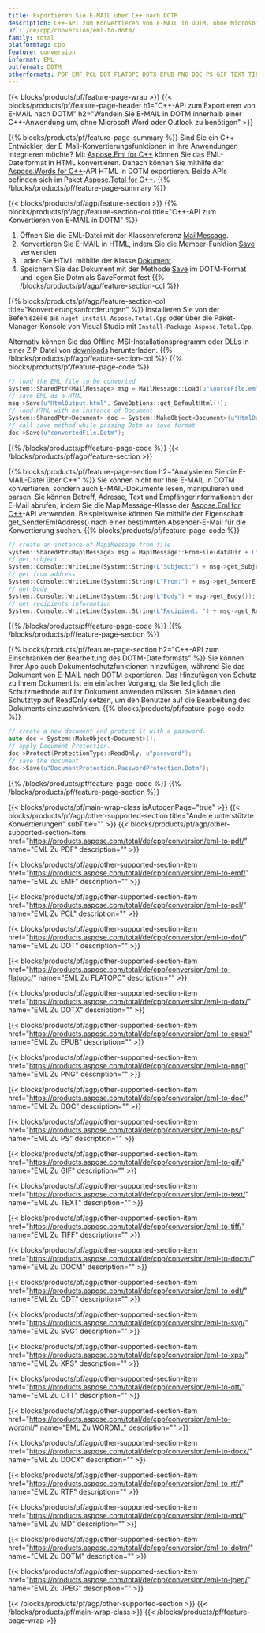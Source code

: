 ```yaml
---
title: Exportieren Sie E-MAIL über C++ nach DOTM
description: C++-API zum Konvertieren von E-MAIL in DOTM, ohne Microsoft Word oder Outlook zu verwenden
url: /de/cpp/conversion/eml-to-dotm/
family: total
platformtag: cpp
feature: conversion
informat: EML
outformat: DOTM
otherformats: PDF EMF PCL DOT FLATOPC DOTX EPUB PNG DOC PS GIF TEXT TIFF DOCM ODT SVG XPS OTT WORDML DOCX RTF MD BMP JPEG
---
```

{{< blocks/products/pf/feature-page-wrap >}}
{{< blocks/products/pf/feature-page-header h1="C++-API zum Exportieren von E-MAIL nach DOTM" h2="Wandeln Sie E-MAIL in DOTM innerhalb einer C++-Anwendung um, ohne Microsoft Word oder Outlook zu benötigen" >}}

{{% blocks/products/pf/feature-page-summary %}}
Sind Sie ein C++-Entwickler, der E-Mail-Konvertierungsfunktionen in Ihre Anwendungen integrieren möchte? Mit [Aspose.Eml for C++](https://products.aspose.com/eml/cpp/) können Sie das EML-Dateiformat in HTML konvertieren. Danach können Sie mithilfe der [Aspose.Words for C++](https://products.aspose.com/words/cpp/)-API HTML in DOTM exportieren. Beide APIs befinden sich im Paket [Aspose.Total for C++](https://products.aspose.com/total/cpp/). 
{{% /blocks/products/pf/feature-page-summary  %}}

{{< blocks/products/pf/agp/feature-section >}}
{{% blocks/products/pf/agp/feature-section-col title="C++-API zum Konvertieren von E-MAIL in DOTM" %}}
1. Öffnen Sie die EML-Datei mit der Klassenreferenz [MailMessage](https://reference.aspose.com/eml/cpp/class/aspose.eml.mail_message).
2. Konvertieren Sie E-MAIL in HTML, indem Sie die Member-Funktion [Save](https://reference.aspose.com/eml/cpp/class/aspose.eml.mail_message#a7e7c6b50c8db5a8bcc6934db02b4a786) verwenden
3. Laden Sie HTML mithilfe der Klasse [Dokument](https://reference.aspose.com/words/cpp/class/aspose.words.document).
4. Speichern Sie das Dokument mit der Methode [Save](https://reference.aspose.com/words/cpp/class/aspose.words.document#save_string_saveformat) im DOTM-Format und legen Sie Dotm als SaveFormat fest
{{% /blocks/products/pf/agp/feature-section-col %}}

{{% blocks/products/pf/agp/feature-section-col title="Konvertierungsanforderungen" %}}
Installieren Sie von der Befehlszeile als ```nuget install Aspose.Total.Cpp``` oder über die Paket-Manager-Konsole von Visual Studio mit ```Install-Package Aspose.Total.Cpp```.

Alternativ können Sie das Offline-MSI-Installationsprogramm oder DLLs in einer ZIP-Datei von [downloads](https://downloads.aspose.com/total/cpp) herunterladen.
{{% /blocks/products/pf/agp/feature-section-col %}}
{{% blocks/products/pf/feature-page-code %}}

```cpp
// load the EML file to be converted
System::SharedPtr<MailMessage> msg = MailMessage::Load(u"sourceFile.eml");
// save EML as a HTML 
msg->Save(u"HtmlOutput.html", SaveOptions::get_DefaultHtml());  
// load HTML with an instance of Document
System::SharedPtr<Document> doc = System::MakeObject<Document>(u"HtmlOutput.html");
// call save method while passing Dotm as save format
doc->Save(u"convertedFile.Dotm");
```

{{% /blocks/products/pf/feature-page-code %}}
{{< /blocks/products/pf/agp/feature-section >}}

{{% blocks/products/pf/feature-page-section  h2="Analysieren Sie die E-MAIL-Datei über C++" %}}
Sie können nicht nur Ihre E-MAIL in DOTM konvertieren, sondern auch E-MAIL-Dokumente lesen, manipulieren und parsen. Sie können Betreff, Adresse, Text und Empfängerinformationen der E-Mail abrufen, indem Sie die MapiMessage-Klasse der [Aspose.Eml for C++](https://products.aspose.com/eml/cpp/)-API verwenden. Beispielsweise können Sie mithilfe der Eigenschaft get_SenderEmlAddress() nach einer bestimmten Absender-E-Mail für die Konvertierung suchen.
{{% blocks/products/pf/feature-page-code %}}

```cpp
// create an instance of MapiMessage from file
System::SharedPtr<MapiMessage> msg = MapiMessage::FromFile(dataDir + L"message.eml");
// get subject
System::Console::WriteLine(System::String(L"Subject:") + msg->get_Subject());
// get from address
System::Console::WriteLine(System::String(L"From:") + msg->get_SenderEmlAddress());
// get body
System::Console::WriteLine(System::String(L"Body") + msg->get_Body());
// get recipients information
System::Console::WriteLine(System::String(L"Recipient: ") + msg->get_Recipients());
```
{{% /blocks/products/pf/feature-page-code  %}}
{{% /blocks/products/pf/feature-page-section %}}

{{% blocks/products/pf/feature-page-section  h2="C++-API zum Einschränken der Bearbeitung des DOTM-Dateiformats" %}}
Sie können Ihrer App auch Dokumentschutzfunktionen hinzufügen, während Sie das Dokument von E-MAIL nach DOTM exportieren. Das Hinzufügen von Schutz zu Ihrem Dokument ist ein einfacher Vorgang, da Sie lediglich die Schutzmethode auf Ihr Dokument anwenden müssen. Sie können den Schutztyp auf ReadOnly setzen, um den Benutzer auf die Bearbeitung des Dokuments einzuschränken.
{{% blocks/products/pf/feature-page-code %}}

```cpp
// create a new document and protect it with a password.
auto doc = System::MakeObject<Document>();
// apply Document Protection.
doc->Protect(ProtectionType::ReadOnly, u"password");
// save the document.
doc->Save(u"DocumentProtection.PasswordProtection.Dotm");
```
{{% /blocks/products/pf/feature-page-code  %}}
{{% /blocks/products/pf/feature-page-section %}}

{{< blocks/products/pf/main-wrap-class isAutogenPage="true" >}}
{{< blocks/products/pf/agp/other-supported-section title="Andere unterstützte Konvertierungen" subTitle="" >}}
{{< blocks/products/pf/agp/other-supported-section-item href="https://products.aspose.com/total/de/cpp/conversion/eml-to-pdf/" name="EML Zu PDF" description="" >}}

{{< blocks/products/pf/agp/other-supported-section-item href="https://products.aspose.com/total/de/cpp/conversion/eml-to-emf/" name="EML Zu EMF" description="" >}}

{{< blocks/products/pf/agp/other-supported-section-item href="https://products.aspose.com/total/de/cpp/conversion/eml-to-pcl/" name="EML Zu PCL" description="" >}}

{{< blocks/products/pf/agp/other-supported-section-item href="https://products.aspose.com/total/de/cpp/conversion/eml-to-dot/" name="EML Zu DOT" description="" >}}

{{< blocks/products/pf/agp/other-supported-section-item href="https://products.aspose.com/total/de/cpp/conversion/eml-to-flatopc/" name="EML Zu FLATOPC" description="" >}}

{{< blocks/products/pf/agp/other-supported-section-item href="https://products.aspose.com/total/de/cpp/conversion/eml-to-dotx/" name="EML Zu DOTX" description="" >}}

{{< blocks/products/pf/agp/other-supported-section-item href="https://products.aspose.com/total/de/cpp/conversion/eml-to-epub/" name="EML Zu EPUB" description="" >}}

{{< blocks/products/pf/agp/other-supported-section-item href="https://products.aspose.com/total/de/cpp/conversion/eml-to-png/" name="EML Zu PNG" description="" >}}

{{< blocks/products/pf/agp/other-supported-section-item href="https://products.aspose.com/total/de/cpp/conversion/eml-to-doc/" name="EML Zu DOC" description="" >}}

{{< blocks/products/pf/agp/other-supported-section-item href="https://products.aspose.com/total/de/cpp/conversion/eml-to-ps/" name="EML Zu PS" description="" >}}

{{< blocks/products/pf/agp/other-supported-section-item href="https://products.aspose.com/total/de/cpp/conversion/eml-to-gif/" name="EML Zu GIF" description="" >}}

{{< blocks/products/pf/agp/other-supported-section-item href="https://products.aspose.com/total/de/cpp/conversion/eml-to-text/" name="EML Zu TEXT" description="" >}}

{{< blocks/products/pf/agp/other-supported-section-item href="https://products.aspose.com/total/de/cpp/conversion/eml-to-tiff/" name="EML Zu TIFF" description="" >}}

{{< blocks/products/pf/agp/other-supported-section-item href="https://products.aspose.com/total/de/cpp/conversion/eml-to-docm/" name="EML Zu DOCM" description="" >}}

{{< blocks/products/pf/agp/other-supported-section-item href="https://products.aspose.com/total/de/cpp/conversion/eml-to-odt/" name="EML Zu ODT" description="" >}}

{{< blocks/products/pf/agp/other-supported-section-item href="https://products.aspose.com/total/de/cpp/conversion/eml-to-svg/" name="EML Zu SVG" description="" >}}

{{< blocks/products/pf/agp/other-supported-section-item href="https://products.aspose.com/total/de/cpp/conversion/eml-to-xps/" name="EML Zu XPS" description="" >}}

{{< blocks/products/pf/agp/other-supported-section-item href="https://products.aspose.com/total/de/cpp/conversion/eml-to-ott/" name="EML Zu OTT" description="" >}}

{{< blocks/products/pf/agp/other-supported-section-item href="https://products.aspose.com/total/de/cpp/conversion/eml-to-wordml/" name="EML Zu WORDML" description="" >}}

{{< blocks/products/pf/agp/other-supported-section-item href="https://products.aspose.com/total/de/cpp/conversion/eml-to-docx/" name="EML Zu DOCX" description="" >}}

{{< blocks/products/pf/agp/other-supported-section-item href="https://products.aspose.com/total/de/cpp/conversion/eml-to-rtf/" name="EML Zu RTF" description="" >}}

{{< blocks/products/pf/agp/other-supported-section-item href="https://products.aspose.com/total/de/cpp/conversion/eml-to-md/" name="EML Zu MD" description="" >}}

{{< blocks/products/pf/agp/other-supported-section-item href="https://products.aspose.com/total/de/cpp/conversion/eml-to-dotm/" name="EML Zu DOTM" description="" >}}

{{< blocks/products/pf/agp/other-supported-section-item href="https://products.aspose.com/total/de/cpp/conversion/eml-to-jpeg/" name="EML Zu JPEG" description="" >}}


{{< /blocks/products/pf/agp/other-supported-section >}}
{{< /blocks/products/pf/main-wrap-class >}}
{{< /blocks/products/pf/feature-page-wrap >}}